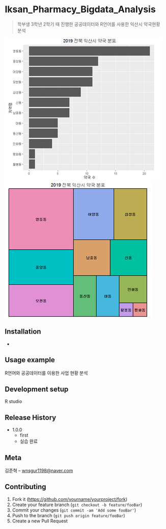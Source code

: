 # Iksan_Pharmacy_Bigdata_Analysis
> 학부생 3학년 2학기 때 진행한 공공데이터와 R언어를 사용한 익산시 약국현황 분석

![](readme-img/header1.png)
![](readme-img/header2.png)

## Installation

-

## Usage example

R언어와 공공데이터를 이용한 사업 현황 분석

## Development setup

R studio

## Release History

* 1.0.0
    * first
    * 실습 완료

## Meta

김준혁 – wnsgur1198@naver.com

## Contributing

1. Fork it (<https://github.com/yourname/yourproject/fork>)
2. Create your feature branch (`git checkout -b feature/fooBar`)
3. Commit your changes (`git commit -am 'Add some fooBar'`)
4. Push to the branch (`git push origin feature/fooBar`)
5. Create a new Pull Request

<!-- Markdown link & img dfn's -->
